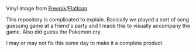 Vinyl image from [Freepik](https://www.freepik.com)/[FlatIcon](https://www.flaticon.com)

This repository is complicated to explain. Basically we played a sort of song guessing game at a friend's party and I
made this to visually accompany the game. Also did guess the Pokemon cry.

I may or may not fix this some day to make it a complete product.
